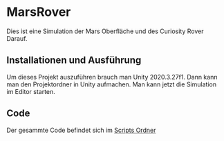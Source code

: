 # MarsRover
Dies ist eine Simulation der Mars Oberfläche und des Curiosity Rover Darauf.

## Installationen und Ausführung
Um dieses Projekt auszuführen brauch man Unity 2020.3.27f1. Dann kann man den Projektordner in Unity aufmachen. Man kann jetzt die Simulation im Editor starten.

## Code
Der gesammte Code befindet sich im [Scripts Ordner](Assets/Scripts)
